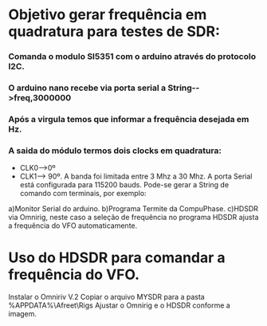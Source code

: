 
# Objetivo gerar frequência em quadratura para testes de SDR:

### Comanda o modulo SI5351 com o arduino através do protocolo I2C.
### O arduino nano recebe via porta serial a  String-->freq,3000000
### Após a virgula temos que informar a frequência desejada em Hz.
### A saida do módulo termos dois clocks em quadratura:
- CLK0-->0º 
- CLK1--> 90º.
A banda foi limitada entre 3 Mhz a 30 Mhz.
A porta Serial está configurada para 115200 bauds.
Pode-se gerar a String de comando com terminais, por exemplo:

a)Monitor Serial do arduino.
b)Programa Termite da CompuPhase.
c)HDSDR via Omnirig, neste caso a seleção de frequência no programa HDSDR ajusta a frequência do VFO automaticamente.


# Uso do HDSDR para comandar a frequência do VFO.

Instalar o Omniriv V.2
Copiar o arquivo MYSDR para a pasta %APPDATA%\Afreet\Rigs
Ajustar o Omnirig e o HDSDR conforme a imagem.

